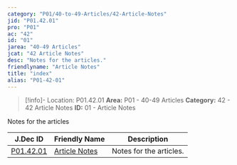 ```yaml
---
category: "P01/40-to-49-Articles/42-Article-Notes"
jid: "P01.42.01"
pro: "P01"
ac: "42"
id: "01"
jarea: "40-49 Articles"
jcat: "42 Article Notes"
desc: "Notes for the articles."
friendlyname: "Article Notes"
title: "index"
alias: "P01-42-01"
---
```

>[!info]- Location: P01.42.01
>**Area:** P01 - 40-49 Articles
>**Category:** 42 - 42 Article Notes
>**ID:** 01 - Article Notes

Notes for the articles

| J.Dec ID                                                                              | Friendly Name                                                                             | Description             |
| ------------------------------------------------------------------------------------- | ----------------------------------------------------------------------------------------- | ----------------------- |
| [P01.42.01](index.md) | [Article Notes](index.md) | Notes for the articles. |

